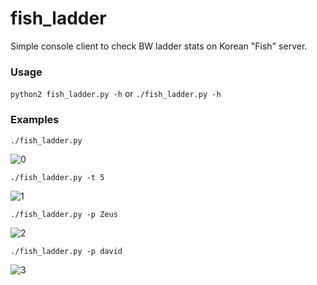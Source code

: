 # fish_ladder
Simple console client to check BW ladder stats on Korean "Fish" server.

### Usage
`python2 fish_ladder.py -h` or `./fish_ladder.py -h`

### Examples
`./fish_ladder.py`

![0](http://i.imgur.com/i5rDwyh.png)

`./fish_ladder.py -t 5`

![1](http://i.imgur.com/YXx4nsi.png)

`./fish_ladder.py -p Zeus`

![2](http://i.imgur.com/0IjaEXB.png)

`./fish_ladder.py -p david`

![3](http://i.imgur.com/24TBl4R.png)

